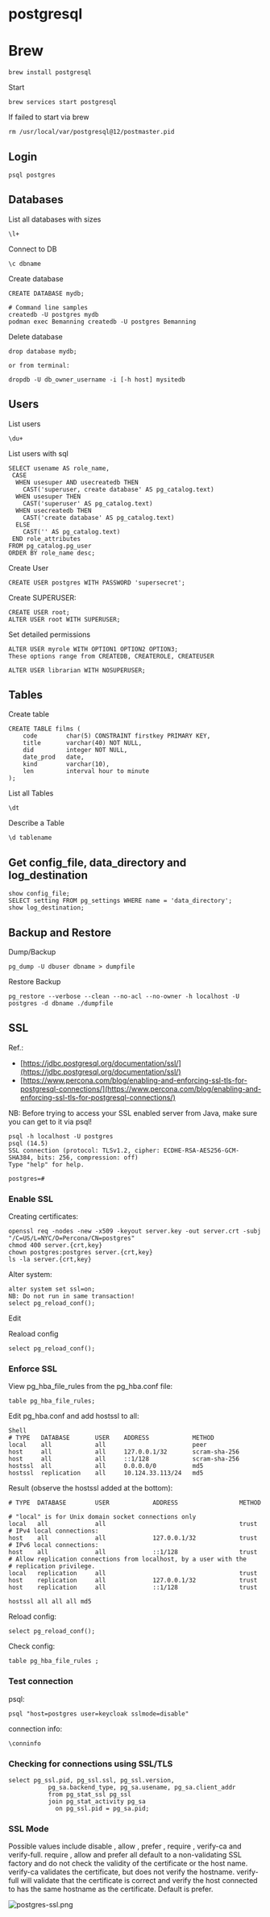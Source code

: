 # postgresql
# Brew
```
brew install postgresql
```

Start
```
brew services start postgresql
```

If failed to start via brew
```
rm /usr/local/var/postgresql@12/postmaster.pid
```
## Login
```
psql postgres
```
## Databases
List all databases with sizes 
```
\l+
```

Connect to DB
```
\c dbname
```

Create database
```
CREATE DATABASE mydb;

# Command line samples
createdb -U postgres mydb 
podman exec Bemanning createdb -U postgres Bemanning
```

Delete database
```
drop database mydb;

or from terminal:

dropdb -U db_owner_username -i [-h host] mysitedb
```

## Users
List users
```
\du+
```

List users with sql
```
SELECT usename AS role_name,
 CASE
  WHEN usesuper AND usecreatedb THEN
    CAST('superuser, create database' AS pg_catalog.text)
  WHEN usesuper THEN
    CAST('superuser' AS pg_catalog.text)
  WHEN usecreatedb THEN
    CAST('create database' AS pg_catalog.text)
  ELSE
    CAST('' AS pg_catalog.text)
 END role_attributes
FROM pg_catalog.pg_user
ORDER BY role_name desc;
```

Create User
```
CREATE USER postgres WITH PASSWORD 'supersecret';
```

Create SUPERUSER:
```
CREATE USER root;
ALTER USER root WITH SUPERUSER;
```

Set detailed permissions
```
ALTER USER myrole WITH OPTION1 OPTION2 OPTION3;
These options range from CREATEDB, CREATEROLE, CREATEUSER

ALTER USER librarian WITH NOSUPERUSER;
```

## Tables
Create table
```
CREATE TABLE films (
    code        char(5) CONSTRAINT firstkey PRIMARY KEY,
    title       varchar(40) NOT NULL,
    did         integer NOT NULL,
    date_prod   date,
    kind        varchar(10),
    len         interval hour to minute
);
```

List all Tables
```
\dt
```

Describe a Table
```
\d tablename
```

## Get config_file, data_directory and log_destination
```
show config_file;
SELECT setting FROM pg_settings WHERE name = 'data_directory';
show log_destination;
```

## Backup and Restore
Dump/Backup
```
pg_dump -U dbuser dbname > dumpfile

```

Restore Backup
```
pg_restore --verbose --clean --no-acl --no-owner -h localhost -U postgres -d dbname ./dumpfile
```

## SSL
Ref.: 
* [https://jdbc.postgresql.org/documentation/ssl/](https://jdbc.postgresql.org/documentation/ssl/)
* [https://www.percona.com/blog/enabling-and-enforcing-ssl-tls-for-postgresql-connections/](https://www.percona.com/blog/enabling-and-enforcing-ssl-tls-for-postgresql-connections/)

NB:  Before trying to access your SSL enabled server from Java, make sure you can get to it via psql!

```
psql -h localhost -U postgres
psql (14.5)
SSL connection (protocol: TLSv1.2, cipher: ECDHE-RSA-AES256-GCM-SHA384, bits: 256, compression: off)
Type "help" for help.

postgres=#
```

### Enable SSL

Creating certificates:
```
openssl req -nodes -new -x509 -keyout server.key -out server.crt -subj "/C=US/L=NYC/O=Percona/CN=postgres"
chmod 400 server.{crt,key}
chown postgres:postgres server.{crt,key}
ls -la server.{crt,key}
```


Alter system:
```
alter system set ssl=on;
NB: Do not run in same transaction!
select pg_reload_conf();
```

Edit

Reaload config
```
select pg_reload_conf();
```

### Enforce SSL
View pg_hba_file_rules from the pg_hba.conf file:
```
table pg_hba_file_rules;
```

Edit pg_hba.conf and add hostssl to all:
```
Shell
# TYPE   DATABASE       USER    ADDRESS            METHOD
local    all            all                        peer
host     all            all     127.0.0.1/32       scram-sha-256
host     all            all     ::1/128            scram-sha-256
hostssl  all            all     0.0.0.0/0          md5
hostssl  replication    all     10.124.33.113/24   md5
```

Result (observe the hostssl added at the bottom):
```
# TYPE  DATABASE        USER            ADDRESS                 METHOD

# "local" is for Unix domain socket connections only
local   all             all                                     trust
# IPv4 local connections:
host    all             all             127.0.0.1/32            trust
# IPv6 local connections:
host    all             all             ::1/128                 trust
# Allow replication connections from localhost, by a user with the
# replication privilege.
local   replication     all                                     trust
host    replication     all             127.0.0.1/32            trust
host    replication     all             ::1/128                 trust

hostssl all all all md5
```

Reload config:
```
select pg_reload_conf();
```

Check config:
```
table pg_hba_file_rules ;
```

### Test connection
psql:
```
psql "host=postgres user=keycloak sslmode=disable"
```

connection info:
```
\conninfo
```

### Checking for connections using SSL/TLS
```
select pg_ssl.pid, pg_ssl.ssl, pg_ssl.version,
           pg_sa.backend_type, pg_sa.usename, pg_sa.client_addr
           from pg_stat_ssl pg_ssl
           join pg_stat_activity pg_sa
             on pg_ssl.pid = pg_sa.pid;
```


### SSL Mode
Possible values include disable , allow , prefer , require , verify-ca and verify-full. require , allow and prefer all default to a non-validating SSL factory and do not check the validity of the certificate or the host name. verify-ca validates the certificate, but does not verify the hostname. verify-full will validate that the certificate is correct and verify the host connected to has the same hostname as the certificate. Default is prefer.

![postgres-ssl.png](postgres-ssl.png)
